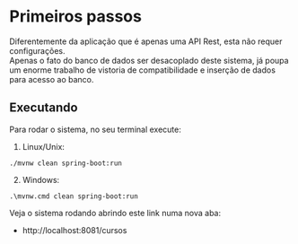# Primeiros passos

Diferentemente da aplicação que é apenas uma API Rest, esta não requer configurações.
<br />
Apenas o fato do banco de dados ser desacoplado deste sistema, já poupa um enorme trabalho de vistoria de compatibilidade e inserção de dados para acesso ao banco.
<br /> 

## Executando
Para rodar o sistema, no seu terminal execute:
<br />
1. Linux/Unix:
```
./mvnw clean spring-boot:run
```
2. Windows:
```
.\mvnw.cmd clean spring-boot:run
```

Veja o sistema rodando abrindo este link numa nova aba:
- http://localhost:8081/cursos

